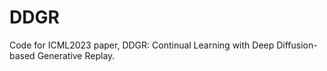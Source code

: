 # DDGR
Code for ICML2023 paper, DDGR: Continual Learning with Deep Diffusion-based Generative Replay.
